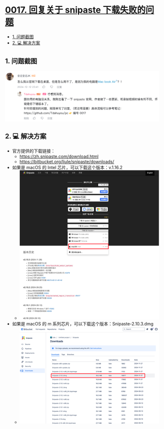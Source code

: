 # [0017. 回复关于 snipaste 下载失败的问题](https://github.com/Tdahuyou/pc/tree/main/0017.%20%E5%9B%9E%E5%A4%8D%E5%85%B3%E4%BA%8E%20snipaste%20%E4%B8%8B%E8%BD%BD%E5%A4%B1%E8%B4%A5%E7%9A%84%E9%97%AE%E9%A2%98)

<!-- region:toc -->
- [1. 问题截图](#1-问题截图)
- [2. 💻 解决方案](#2--解决方案)
<!-- endregion:toc -->

## 1. 问题截图

![](assets/2024-12-14-21-47-53.png)

## 2. 💻 解决方案

- 官方提供的下载链接：
  - https://zh.snipaste.com/download.html
  - https://bitbucket.org/liule/snipaste/downloads/
- 如果是 macOS 的 Intel 芯片，可以下载这个版本：v.1.16.2
  - ![](assets/2024-12-14-21-36-23.png)
- 如果是 macOS 的 m 系列芯片，可以下载这个版本：Snipaste-2.10.3.dmg
  - ![](assets/2024-12-14-21-40-00.png)